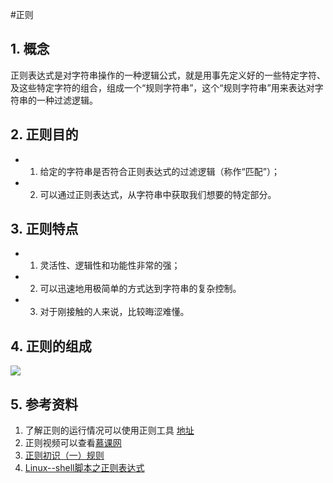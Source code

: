 #正则



## 1. 概念

正则表达式是对字符串操作的一种逻辑公式，就是用事先定义好的一些特定字符、及这些特定字符的组合，组成一个“规则字符串”，这个“规则字符串”用来表达对字符串的一种过滤逻辑。




## 2. 正则目的

* 1. 给定的字符串是否符合正则表达式的过滤逻辑（称作“匹配”）；
* 2. 可以通过正则表达式，从字符串中获取我们想要的特定部分。




## 3. 正则特点

* 1. 灵活性、逻辑性和功能性非常的强；
* 2. 可以迅速地用极简单的方式达到字符串的复杂控制。
* 3. 对于刚接触的人来说，比较晦涩难懂。


## 4. 正则的组成

![](../image/reg_composition.png)


## 5. 参考资料

1. 了解正则的运行情况可以使用正则工具 [地址](https://regexper.com/)
2. 正则视频可以查看[慕课网](https://www.imooc.com/learn/706)
3. [正则初识（一）规则](https://www.jianshu.com/p/39030fd8fde4)
4. [Linux--shell脚本之正则表达式](https://www.cnblogs.com/hanxiaoyu/p/5759477.html)





